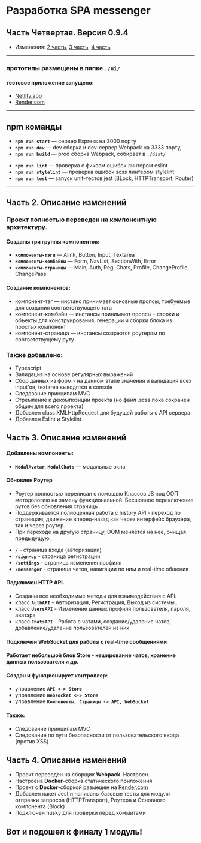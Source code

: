 # Разработка SPA messenger 
## Часть Четвертая. Версия 0.9.4
- Изменения: [2 часть](#часть-2-описание-изменений), [3 часть](#часть-3-описание-изменений), [4 часть](#часть-4-описание-изменений)
---
### **прототипы размещены в папке `./ui/`**
#### тестовое приложение запущено:
- [Netlify.app](https://middle-spa-aleksakko.netlify.app/)
- [Render.com](https://middle-spa-aleksakko.onrender.com/)
---
## npm команды

- **`npm run start`** — сервер Express на 3000 порту
- **`npm run dev`** — dev сборка и dev-сервер Webpack на 3333 порту,
- **`npm run build`** — prod сборка Webpack, собирает в `./dist/`
+ **`npm run lint`** — проверка с фиксом ошибок линтером eslint
+ **`npm run stylelint`** — проверка ошибок scss линтером stylelint
+ **`npm run test`** — запуск unit-тестов jest (BLock, HTTPTransport, Router)
---
## Часть 2. Описание изменений

### Проект полностью переведен на компонентную архитектуру.
#### Созданы три группы компонентов:

- **`компоненты-тэги`** — Alink, Button, Input, Textarea
- **`компоненты-комбайны`** — Form, NavList, SectionWith, Error
- **`компоненты-страницы`** — Main, Auth, Reg, Chats, Profile, ChangeProfile, ChangePass

#### Создание компонентов:

- компонент-тэг — инстанс принимает основные пропсы, требуемые для создания соответствующего тэга
- компонент-комбайн — инстансы принимают пропсы - строки и объекты для конструирования, генерации и сборки блока из простых компонент
- компонент-страница — инстансы создаются роутером по соответствущему руту

### Также добавлено:
- Typescript
- Валидация на основе регулярных выражений
- Сбор данных из форм - на данном этапе значения и валидация всех input'ов, textarea выводятся в console
- Следование принципам MVC
- Стремление к декомпозиции проекта (но файл .scss пока сохранен общим для всего проекта)
- Добавлен class XMLHttpRequest для будущей работы с API сервера
- Добавлен Eslint и Stylelint

## Часть 3. Описание изменений

#### Добавлены компоненты:

- **`ModalAvatar`**, **`ModalChats`** — модальные окна

#### Обновлен Роутер

- Роутер полностью переписан с помощью Классов JS под ООП методологию на замену функциональной. Бесшовное переключение рутов без обновления страницы. 
- Поддерживается полноценная работа с history API - переход по страницам, движение вперед-назад как через интерфейс браузера, так и через роутер.
- При переходе на другую страницу, DOM меняется на нее, очищая предыдущую.  

+ **`/`** - страница входа (авторизации)
+ **`/sign-up`** - страница регистрации
+ **`/settings`** - страница изменения профиля
+ **`/messenger`** - страница чатов, навигации по ним и real-time общения
#### Подключен HTTP API.

- Созданы все необходимые методы для взаимодействия с API: 
- класс **`AuthAPI`** - Авторизация, Регистрация, Выход из системы..
- класс **`UsersAPI`** - Изменение данных профиля пользователя, пароля, аватара
- класс **`ChatsAPI`** - Работа с чатами, создание/удаление чатов, добавление/удаление пользователей из них

#### Подключен WebSocket для работы с real-time сообщениями
#### Работает небольшой блок Store - кеширование чатов, хранение данных пользователя и др.
#### Создан и функционирует контроллер:
- управление **`API <-> Store`**
- управление **`Websocket <-> Store`** 
- управление **`Компоненты, Страницы -> API, WebSocket`**
#### Также:
- Следование принципам MVC
- Cледование по пути безопасности от пользовательского ввода (против XSS)

## Часть 4. Описание изменений

- Проект переведен на сборщик **Webpack**. Настроен.
- Настроена **Docker**-сборка статического приложения.
- Проект с **Docker**-сборкой размещен на [Render.com](https://middle-spa-aleksakko.onrender.com/)
- Добавлен пакет Jest и написаны базовые тесты для модуля отправки запросов (HTTPTransport), Роутера и Основного компонента (Block)
- Подключен husky для проверки перед коммитами

## Вот и подошел к финалу 1 модуль!
